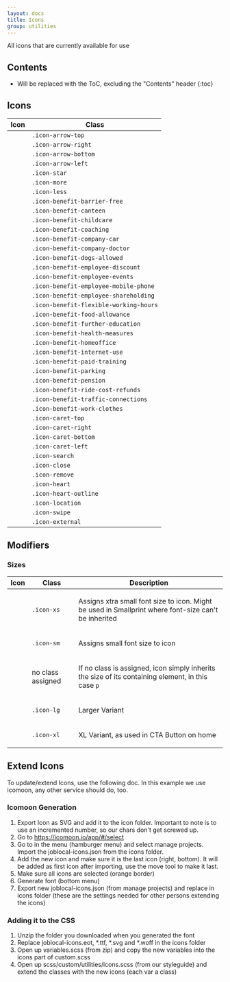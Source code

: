 ```yaml
---
layout: docs
title: Icons
group: utilities
---
```


All icons that are currently available for use

## Contents

* Will be replaced with the ToC, excluding the "Contents" header
{:toc}

## Icons

<table class="table">
  <thead>
    <tr>
      <th>Icon</th>
      <th>Class</th>
    </tr>
  </thead>
  <body>
    <tr>
      <td>
        <p class="icon-arrow-top"></p>
      </td>
      <td>
        <code>.icon-arrow-top</code>
      </td>
    </tr>
    <tr>
      <td>
        <p class="icon-arrow-right"></p>
      </td>
      <td>
        <code>.icon-arrow-right</code>
      </td>
    </tr>
    <tr>
      <td>
        <p class="icon-arrow-bottom"></p>
      </td>
      <td>
        <code>.icon-arrow-bottom</code>
      </td>
    </tr>
    <tr>
      <td>
        <p class="icon-arrow-left"></p>
      </td>
      <td>
        <code>.icon-arrow-left</code>
      </td>
    </tr>
    <tr>
      <td>
        <p class="icon-star"></p>
      </td>
      <td>
        <code>.icon-star</code>
      </td>
    </tr>
    <tr>
      <td>
        <p class="icon-more"></p>
      </td>
      <td>
        <code>.icon-more</code>
      </td>
    </tr>
    <tr>
      <td>
        <p class="icon-less"></p>
      </td>
      <td>
        <code>.icon-less</code>
      </td>
    </tr>
    <tr>
      <td>
        <p class="icon-benefit-barrier-free"></p>
      </td>
      <td>
        <code>.icon-benefit-barrier-free</code>
      </td>
    </tr>
    <tr>
      <td>
        <p class="icon-benefit-canteen"></p>
      </td>
      <td>
        <code>.icon-benefit-canteen</code>
      </td>
    </tr>
    <tr>
      <td>
        <p class="icon-benefit-childcare"></p>
      </td>
      <td>
        <code>.icon-benefit-childcare</code>
      </td>
    </tr>
    <tr>
      <td>
        <p class="icon-benefit-coaching"></p>
      </td>
      <td>
        <code>.icon-benefit-coaching</code>
      </td>
    </tr>
    <tr>
      <td>
        <p class="icon-benefit-company-car"></p>
      </td>
      <td>
        <code>.icon-benefit-company-car</code>
      </td>
    </tr>
    <tr>
      <td>
        <p class="icon-benefit-company-doctor"></p>
      </td>
      <td>
        <code>.icon-benefit-company-doctor</code>
      </td>
    </tr>
    <tr>
      <td>
        <p class="icon-benefit-dogs-allowed"></p>
      </td>
      <td>
        <code>.icon-benefit-dogs-allowed</code>
      </td>
    </tr>
    <tr>
      <td>
        <p class="icon-benefit-employee-discount"></p>
      </td>
      <td>
        <code>.icon-benefit-employee-discount</code>
      </td>
    </tr>
    <tr>
      <td>
        <p class="icon-benefit-employee-events"></p>
      </td>
      <td>
        <code>.icon-benefit-employee-events</code>
      </td>
    </tr>
    <tr>
      <td>
        <p class="icon-benefit-employee-mobile-phone"></p>
      </td>
      <td>
        <code>.icon-benefit-employee-mobile-phone</code>
      </td>
    </tr>
    <tr>
      <td>
        <p class="icon-benefit-employee-shareholding"></p>
      </td>
      <td>
        <code>.icon-benefit-employee-shareholding</code>
      </td>
    </tr>
    <tr>
      <td>
        <p class="icon-benefit-flexible-working-hours"></p>
      </td>
      <td>
        <code>.icon-benefit-flexible-working-hours</code>
      </td>
    </tr>
    <tr>
      <td>
        <p class="icon-benefit-food-allowance"></p>
      </td>
      <td>
        <code>.icon-benefit-food-allowance</code>
      </td>
    </tr>
    <tr>
      <td>
        <p class="icon-benefit-further-education"></p>
      </td>
      <td>
        <code>.icon-benefit-further-education</code>
      </td>
    </tr>
    <tr>
      <td>
        <p class="icon-benefit-health-measures"></p>
      </td>
      <td>
        <code>.icon-benefit-health-measures</code>
      </td>
    </tr>
    <tr>
      <td>
        <p class="icon-benefit-homeoffice"></p>
      </td>
      <td>
        <code>.icon-benefit-homeoffice</code>
      </td>
    </tr>
    <tr>
      <td>
        <p class="icon-benefit-internet-use"></p>
      </td>
      <td>
        <code>.icon-benefit-internet-use</code>
      </td>
    </tr>
    <tr>
      <td>
        <p class="icon-benefit-paid-training"></p>
      </td>
      <td>
        <code>.icon-benefit-paid-training</code>
      </td>
    </tr>
    <tr>
      <td>
        <p class="icon-benefit-parking"></p>
      </td>
      <td>
        <code>.icon-benefit-parking</code>
      </td>
    </tr>
    <tr>
      <td>
        <p class="icon-benefit-pension"></p>
      </td>
      <td>
        <code>.icon-benefit-pension</code>
      </td>
    </tr>
    <tr>
      <td>
        <p class="icon-benefit-ride-cost-refunds"></p>
      </td>
      <td>
        <code>.icon-benefit-ride-cost-refunds</code>
      </td>
    </tr>
    <tr>
      <td>
        <p class="icon-benefit-traffic-connections"></p>
      </td>
      <td>
        <code>.icon-benefit-traffic-connections</code>
      </td>
    </tr>
    <tr>
      <td>
        <p class="icon-benefit-work-clothes"></p>
      </td>
      <td>
        <code>.icon-benefit-work-clothes</code>
      </td>
    </tr>
    <tr>
      <td>
        <p class="icon-caret-top"></p>
      </td>
      <td>
        <code>.icon-caret-top</code>
      </td>
    </tr>
    <tr>
      <td>
        <p class="icon-caret-right"></p>
      </td>
      <td>
        <code>.icon-caret-right</code>
      </td>
    </tr>
    <tr>
      <td>
        <p class="icon-caret-bottom"></p>
      </td>
      <td>
        <code>.icon-caret-bottom</code>
      </td>
    </tr>
    <tr>
      <td>
        <p class="icon-caret-left"></p>
      </td>
      <td>
        <code>.icon-caret-left</code>
      </td>
    </tr>
    <tr>
      <td>
        <p class="icon-search"></p>
      </td>
      <td>
        <code>.icon-search</code>
      </td>
    </tr>
    <tr>
      <td>
        <p class="icon-close"></p>
      </td>
      <td>
        <code>.icon-close</code>
      </td>
    </tr>
    <tr>
      <td>
        <p class="icon-remove"></p>
      </td>
      <td>
        <code>.icon-remove</code>
      </td>
    </tr>
    <tr>
      <td>
        <p class="icon-heart"></p>
      </td>
      <td>
        <code>.icon-heart</code>
      </td>
    </tr>
    <tr>
      <td>
        <p class="icon-heart-outline"></p>
      </td>
      <td>
        <code>.icon-heart-outline</code>
      </td>
    </tr>
    <tr>
      <td>
        <p class="icon-location"></p>
      </td>
      <td>
        <code>.icon-location</code>
      </td>
    </tr>
    <tr>
      <td>
        <p class="icon-swipe"></p>
      </td>
      <td>
        <code>.icon-swipe</code>
      </td>
    </tr>
    <tr>
      <td>
        <p class="icon-external"></p>
      </td>
      <td>
        <code>.icon-external</code>
      </td>
    </tr>
  </body>
</table>

## Modifiers

### Sizes

<table class="table">
  <thead>
    <tr>
      <th>Icon</th>
      <th>Class</th>
      <th>Description</th>
    </tr>
  </thead>
  <body>
    <tr>
      <td>
        <p><span class="icon-arrow-top icon-xs"></span></p>
      </td>
      <td>
        <code>.icon-xs</code>
      </td>
      <td>
        <p>Assigns xtra small font size to icon. Might be used in Smallprint where font-size can't be inherited</p>
      </td>
    </tr>
    <tr>
      <td>
        <p><span class="icon-arrow-top icon-sm"></span></p>
      </td>
      <td>
        <code>.icon-sm</code>
      </td>
      <td>
        <p>Assigns small font size to icon</p>
      </td>
    </tr>
    <tr>
      <td>
        <p><span class="icon-arrow-top"></span></p>
      </td>
      <td>
        no class assigned
      </td>
      <td>
        <p>If no class is assigned, icon simply inherits the size of its containing element, in this case <code>p</code></p>
      </td>
    </tr>
    <tr>
      <td>
        <p><span class="icon-arrow-top icon-lg"></span></p>
      </td>
      <td>
        <code>.icon-lg</code>
      </td>
      <td>
        <p>Larger Variant</p>
      </td>
    </tr>
    <tr>
      <td>
        <p><span class="icon-arrow-top icon-xl"></span></p>
      </td>
      <td>
        <code>.icon-xl</code>
      </td>
      <td>
        <p>XL Variant, as used in CTA Button on home</p>
      </td>
    </tr>
  </body>
</table>

## Extend Icons

To update/extend Icons, use the following doc. In this example we use icomoon, any other service should do, too.

### Icomoon Generation

1. Export Icon as SVG and add it to the icon folder. Important to note is to use an incremented number, so our chars don't get screwed up.
2. Go to https://icomoon.io/app/#/select
3. Go to in the menu (hamburger menu) and select manage projects. Import the joblocal-icons.json from the icons folder.
4. Add the new icon and make sure it is the last icon (right, bottom). It will be added as first icon after importing, use the move tool to make it last.
5. Make sure all icons are selected (orange border)
6. Generate font (bottom menu)
7. Export new joblocal-icons.json (from manage projects) and replace in icons folder (these are the settings needed for other persons extending the icons)

### Adding it to the CSS

1. Unzip the folder you downloaded when you generated the font
2. Replace joblocal-icons.eot, *.ttf, *.svg and *.woff in the icons folder
3. Open up variables.scss (from zip) and copy the new variables into the icons part of custom.scss
4. Open up scss/custom/utilities/icons.scss (from our styleguide) and extend the classes with the new icons (each var a class)
